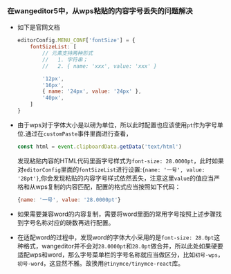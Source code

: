 ### 在wangeditor5中，从wps粘贴的内容字号丢失的问题解决

- 如下是官网文档

  ```javascript
  editorConfig.MENU_CONF['fontSize'] = {
      fontSizeList: [
          // 元素支持两种形式
          //   1. 字符串；
          //   2. { name: 'xxx', value: 'xxx' }
  
          '12px',
          '16px',
          { name: '24px', value: '24px' },
          '40px',
      ]
  }
  ```

- 由于wps对于字体大小是以磅为单位，所以此时配置也应该使用`pt`作为字号单位.通过在`customPaste`事件里面进行查看，

  ```javascript
  const html = event.clipboardData.getData('text/html')
  ```

  发现粘贴内容的HTML代码里面字号样式为`font-size: 28.0000pt`，此时如果对`editorConfig`里面的`fontSizeList`进行设置:`{name: '一号', value: '28pt'}`,你会发现粘贴的内容字号样式依然丢失，注意这里`value`的值应当严格和从wps复制的内容匹配，配置的格式应当按照如下代码：

  ```javascript
  {name: '一号', value: '28.0000pt'}
  ```

- 如果需要兼容word的内容复制，需要将word里面的常用字号按照上述步骤找到字号名称对应的磅数再进行配置。
- 在适配word的过程中，发现word的字体大小采用的是`font-size: 28.0pt`这种格式，wangeditor并不会对`28.0000pt`和`28.0pt`做合并，所以此处如果硬要适配wps和word，那么字号菜单栏的字号名称就应当做区分，比如`初号-wps`，`初号-word`，这显然不雅。故换用`@tinymce/tinymce-react`库。